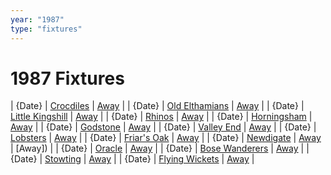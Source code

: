 ```yaml
---
year: "1987"
type: "fixtures"
---
```


# 1987 Fixtures

| {Date} | [Crocdiles](1987-crocodiles) | [Away]() |
| {Date} | [Old Elthamians](1987-old-elthamians) | [Away]() |
| {Date} | [Little Kingshill](1987-little-kingshill) | [Away]() |
| {Date} | [Rhinos](1987-rhinos) | [Away]() |
| {Date} | [Horningsham](1987-horningsham) | [Away](https://goo.gl/maps/SNpXcsajYDXfjmff7) |
| {Date} | [Godstone](1987-godstone) | [Away]() |
| {Date} | [Valley End](1987-valley-end) | [Away]() |
| {Date} | [Lobsters](1987-lobsters) | [Away]() |
| {Date} | [Friar's Oak](1987-friars-oak) | [Away]() |
| {Date} | [Newdigate](1987-newdigate) | [Away](https://goo.gl/maps/kQnkUfc3MdtqLyvd8) | [Away]) |
| {Date} | [Oracle](1987-oracle) | [Away]() |
| {Date} | [Bose Wanderers](1987-bose-wanderers) | [Away]() |
| {Date} | [Stowting](1987-stowting) | [Away]() |
| {Date} | [Flying Wickets](1987-flying-wickets) | [Away]() |